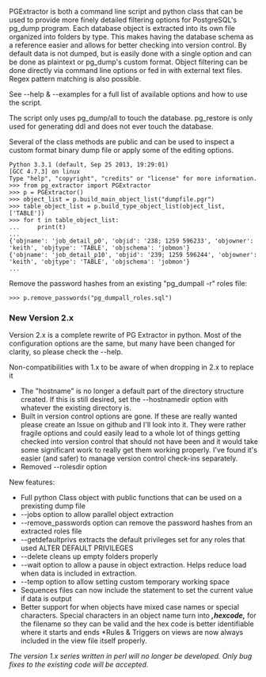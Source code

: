 PGExtractor is both a command line script and python class that can be used to provide more finely 
detailed filtering options for PostgreSQL's pg_dump program. Each database object is extracted into 
its own file organized into folders by type. This makes having the database schema as a reference 
easier and allows for better checking into version control. By default data is not dumped, but 
is easily done with a single option and can be done as plaintext or pg_dump's custom format. Object 
filtering can be done directly via command line options or fed in with external text files. Regex 
pattern matching is also possible.

See --help & --examples for a full list of available options and how to use the script.

The script only uses pg_dump/all to touch the database. 
pg_restore is only used for generating ddl and does not ever touch the database.

Several of the class methods are public and can be used to inspect a custom format binary dump 
file or apply some of the editing options.

````
Python 3.3.1 (default, Sep 25 2013, 19:29:01) 
[GCC 4.7.3] on linux
Type "help", "copyright", "credits" or "license" for more information.
>>> from pg_extractor import PGExtractor
>>> p = PGExtractor()
>>> object_list = p.build_main_object_list("dumpfile.pgr")
>>> table_object_list = p.build_type_object_list(object_list, ['TABLE'])
>>> for t in table_object_list:
...     print(t)
... 
{'objname': 'job_detail_p0', 'objid': '238; 1259 596233', 'objowner': 'keith', 'objtype': 'TABLE', 'objschema': 'jobmon'}
{'objname': 'job_detail_p10', 'objid': '239; 1259 596244', 'objowner': 'keith', 'objtype': 'TABLE', 'objschema': 'jobmon'}
...
````

Remove the password hashes from an existing "pg_dumpall -r" roles file:
````
>>> p.remove_passwords("pg_dumpall_roles.sql")
````

### New Version 2.x

Version 2.x is a complete rewrite of PG Extractor in python. Most of the configuration options are the same,
but many have been changed for clarity, so please check the --help. 

Non-compatibilities with 1.x to be aware of when dropping in 2.x to replace it
 * The "hostname" is no longer a default part of the directory structure created. If this is still desired, set the --hostnamedir option with whatever the existing directory is.
 * Built in version control options are gone. If these are really wanted please create an Issue on github and I'll look into it. They were rather fragile options and could easily lead to a whole lot of things getting checked into version control that should not have been and it would take some significant work to really get them working properly. I've found it's easier (and safer) to manage version control check-ins separately.
 * Removed --rolesdir option

New features:
 * Full python Class object with public functions that can be used on a prexisting dump file
 * --jobs option to allow parallel object extraction
 * --remove_passwords option can remove the password hashes from an extracted roles file
 * --getdefaultprivs extracts the default privileges set for any roles that used ALTER DEFAULT PRIVILEGES
 * --delete cleans up empty folders properly
 * --wait option to allow a pause in object extraction. Helps reduce load when data is included in extraction.
 * --temp option to allow setting custom temporary working space
 * Sequences files can now include the statement to set the current value if data is output
 *  Better support for when objects have mixed case names or special characters. Special characters in an object name turn into ***,hexcode,*** for the filename so they can be valid and the hex code is better identifiable where it starts and ends
 *Rules & Triggers on views are now always included in the view file itself properly.

*The version 1.x series written in perl will no longer be developed. Only bug fixes to the existing code will be accepted.*

